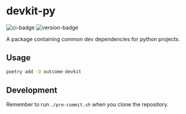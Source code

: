 # devkit-py
![ci-badge](https://github.com/outcome-co/devkit-py/workflows/Release/badge.svg?branch=v3.3.0) ![version-badge](https://img.shields.io/badge/version-3.3.0-brightgreen)

A package containing common dev dependencies for python projects.

## Usage

```sh
poetry add -D outcome-devkit
```

## Development

Remember to run `./pre-commit.sh` when you clone the repository.
